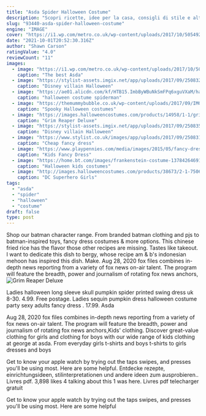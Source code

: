 ```yaml
---
title: "Asda Spider Halloween Costume"
description: "Scopri ricette, idee per la casa, consigli di stile e altre idee da provare."
slug: "93440-asda-spider-halloween-costume"
engine: "IMAGE"
cover: "https://i1.wp.com/metro.co.uk/wp-content/uploads/2017/10/5054924106343.jpg?quality=90&strip=all&zoom=1&resize=422%2C560&ssl=1"
date: "2021-10-01T20:52:30.316Z"
author: "Shawn Carson"
ratingValue: "4.0"
reviewCount: "11"
images:
  - image: "https://i1.wp.com/metro.co.uk/wp-content/uploads/2017/10/5054924106343.jpg?quality=90&strip=all&zoom=1&resize=422%2C560&ssl=1"
    caption: "The best Asda"
  - image: "https://stylist-assets.imgix.net/app/uploads/2017/09/25083220/beetlejuice-fancy-dress-costume.jpg?w=1200&h=1&fit=max&auto=format%2Ccompress"
    caption: "Disney villain Halloween"
  - image: "https://ae01.alicdn.com/kf/HTB15.ImbByWBuNkSmFPq6xguVXaM/halloween-costume-spiderman-homecoming-costume-for-kids-suit-cosplay-mask-costumes-boys-girls-new-spider-man.jpg"
    caption: "halloween costume spiderman"
  - image: "https://themummybubble.co.uk/wp-content/uploads/2017/09/IMG_6264.jpg"
    caption: "Spooky Halloween costumes"
  - image: "https://images.halloweencostumes.com/products/14958/1-1/grim-reaper-deluxe-costume.jpg"
    caption: "Grim Reaper Deluxe"
  - image: "https://stylist-assets.imgix.net/app/uploads/2017/09/25083500/spiderella-fancy-dress-costume.jpg?w=1200&h=1&fit=max&auto=format%2Ccompress"
    caption: "Disney villain Halloween"
  - image: "https://www.stylist.co.uk/images/app/uploads/2017/09/25083114/disney-evil-queen-fancy-dress-costume.jpg?w=1200&h=1&fit=max&auto=format%2Ccompress"
    caption: "Cheap fancy dress"
  - image: "https://www.playpennies.com/media/images/2015/05/fancy-dress-sale-asda-pm.jpg"
    caption: "Kids Fancy Dress"
  - image: "https://home.bt.com/images/frankenstein-costume-137842646912502601-131002161106.jpg"
    caption: "Halloween kids costumes"
  - image: "http://images.halloweencostumes.com/products/38673/2-1-75065/dc-superhero-girls-batgirl-deluxe-costume.jpg"
    caption: "DC Superhero Girls"
tags:
  - "asda"
  - "spider"
  - "halloween"
  - "costume"
draft: false
type: post
---
```


Shop our batman character range. From branded batman clothing and pjs to batman-inspired toys, fancy dress costumes & more options. This chinese fried rice has the flavor those other recipes are missing. Tastes like takeout. I want to dedicate this dish to bergy, whose recipe am & b's indonesian mehoon has inspired this dish. Make. Aug 28, 2020 fox files combines in-depth news reporting from a variety of fox news on-air talent. The program will feature the breadth, power and journalism of rotating fox news anchors,
![Grim Reaper Deluxe](https://images.halloweencostumes.com/products/14958/1-1/grim-reaper-deluxe-costume.jpg "Grim Reaper Deluxe")

Ladies halloween long sleeve skull pumpkin spider printed swing dress uk 8-30. 4.99. Free postage.  Ladies sequin pumpkin dress halloween costume party sexy adults fancy dress . 17.99. Asda
<!--inArticleAds-->

<!--galleryOne-->

Aug 28, 2020 fox files combines in-depth news reporting from a variety of fox news on-air talent. The program will feature the breadth, power and journalism of rotating fox news anchors,Kids' clothing. Discover great-value clothing for girls and clothing for boys with our wide range of kids clothing at george at asda. From everyday girls t-shirts and boys t-shirts to girls dresses and boys
<!--inArticleAds-->

<!--galleryTwo-->

Get to know your apple watch by trying out the taps swipes, and presses you'll be using most. Here are some helpful. Entdecke rezepte, einrichtungsideen, stilinterpretationen und andere ideen zum ausprobieren.. Livres pdf. 3,898 likes  4 talking about this  1 was here. Livres pdf telecharger gratuit
<!--galleryThree-->

Get to know your apple watch by trying out the taps swipes, and presses you'll be using most. Here are some helpful